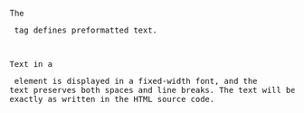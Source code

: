 The <pre> tag defines preformatted text.

Text in a <pre> element is displayed in a fixed-width font, and the text preserves both spaces and line breaks.
 The text will be displayed exactly as written in the HTML source code.

 